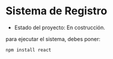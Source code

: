 <h1> Sistema de Registro</h1>

- Estado del proyecto: En costrucción.
  
para ejecutar el sistema, debes poner:

```npm install react```
